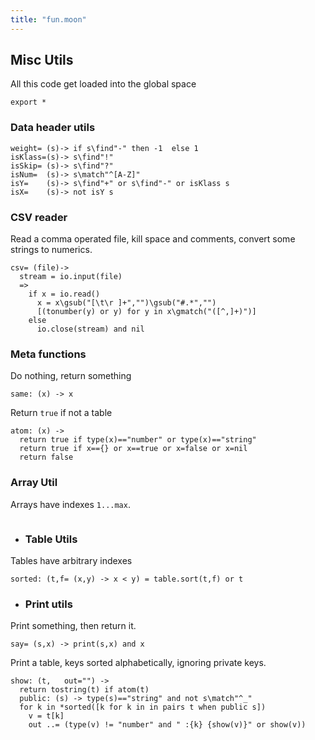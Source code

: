 ```yaml
---
title: "fun.moon"
---
```



## Misc Utils
All this code get loaded into the global space

```moonscript
export *
```

### Data header utils

```moonscript
weight= (s)-> if s\find"-" then -1  else 1
isKlass=(s)-> s\find"!"
isSkip= (s)-> s\find"?"
isNum=  (s)-> s\match"^[A-Z]"
isY=    (s)-> s\find"+" or s\find"-" or isKlass s 
isX=    (s)-> not isY s
```

### CSV reader
Read a comma operated file, kill space and comments,
convert some strings to numerics. 

```moonscript
csv= (file)->
  stream = io.input(file)
  =>
    if x = io.read()
      x = x\gsub("[\t\r ]+","")\gsub("#.*","")
      [(tonumber(y) or y) for y in x\gmatch("([^,]+)")]
    else
      io.close(stream) and nil
```

### Meta functions
Do nothing, return something

```moonscript
same: (x) -> x
```

Return `true`  if not a table

```moonscript
atom: (x) -> 
  return true if type(x)=="number" or type(x)=="string"
  return true if x=={} or x==true or x=false or x=nil
  return false
```

### Array Util
Arrays have  indexes `1...max`.

```moonscript
```

- ### Table Utils
Tables have arbitrary indexes

```moonscript
sorted: (t,f= (x,y) -> x < y) = table.sort(t,f) or t
```

- ### Print utils
Print something, then return it.

```moonscript
say= (s,x) -> print(s,x) and x
```

Print a table, keys sorted alphabetically, ignoring
private keys.

```moonscript
show: (t,   out="") ->
  return tostring(t) if atom(t)
  public: (s) -> type(s)=="string" and not s\match"^_"
  for k in *sorted([k for k in in pairs t when public s])
    v = t[k]
    out ..= (type(v) != "number" and " :{k} {show(v)}" or show(v))
```
